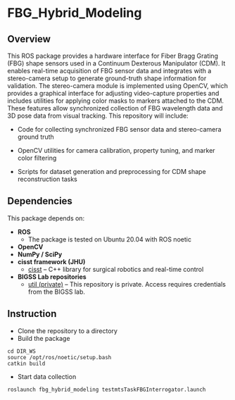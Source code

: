 # FBG_Hybrid_Modeling

## Overview
This ROS package provides a hardware interface for Fiber Bragg Grating (FBG) shape sensors used in a Continuum Dexterous Manipulator (CDM). It enables real-time acquisition of FBG sensor data and integrates with a stereo-camera setup to generate ground-truth shape information for validation.
The stereo-camera module is implemented using OpenCV, which provides a graphical interface for adjusting video-capture properties and includes utilities for applying color masks to markers attached to the CDM. These features allow synchronized collection of FBG wavelength data and 3D pose data from visual tracking.
This repository will include:

- Code for collecting synchronized FBG sensor data and stereo-camera ground truth

- OpenCV utilities for camera calibration, property tuning, and marker color filtering

- Scripts for dataset generation and preprocessing for CDM shape reconstruction tasks

## Dependencies
This package depends on:

- **ROS**
  - The package is tested on Ubuntu 20.04 with ROS noetic
- **OpenCV** 
- **NumPy / SciPy**
- **cisst framework (JHU)**  
  - [cisst](https://github.com/jhu-cisst/cisst.git) – C++ library for surgical robotics and real-time control
- **BIGSS Lab repositories**
  - [util (private)](https://git.lcsr.jhu.edu/bigss/util.git) – This repository is private. Access requires credentials from the BIGSS lab.
 
## Instruction
- Clone the repository to a directory
- Build the package
```
cd DIR_WS
source /opt/ros/noetic/setup.bash
catkin build
```
- Start data collection
```
roslaunch fbg_hybrid_modeling testmtsTaskFBGInterrogator.launch
```


